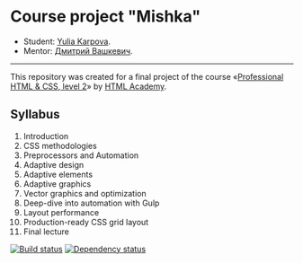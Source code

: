 # Course project "Mishka"

* Student: [Yulia Karpova](https://up.htmlacademy.ru/adaptive/18/user/34438).
* Mentor: [Дмитрий Вашкевич](https://up.htmlacademy.ru/htmlcss/26/user/116959).

---

This repository was created for a final project of the course «[Professional HTML & CSS, level 2](https://htmlacademy.ru/intensive/adaptive)» by [HTML Academy](https://htmlacademy.ru).

## Syllabus
1. Introduction
2. CSS methodologies
3. Preprocessors and Automation
4. Adaptive design
5. Adaptive elements
6. Adaptive graphics
7. Vector graphics and optimization
8. Deep-dive into automation with Gulp
9. Layout performance
10. Production-ready CSS grid layout
11. Final lecture


[![Build status][travis-image]][travis-url] [![Dependency status][dependency-image]][dependency-url]

[travis-image]: https://travis-ci.com/htmlacademy-adaptive/34438-mishka-18.svg?branch=master
[travis-url]: https://travis-ci.com/htmlacademy-adaptive/34438-mishka-18
[dependency-image]: https://david-dm.org/htmlacademy-adaptive/34438-mishka-18/dev-status.svg?style=flat-square
[dependency-url]: https://david-dm.org/htmlacademy-adaptive/34438-mishka-18?type=dev
